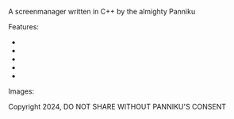 A screenmanager written in C++ by the almighty Panniku

Features:

-
-
-
-
-


Images:










Copyright 2024, DO NOT SHARE WITHOUT PANNIKU'S CONSENT
